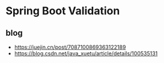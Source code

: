 # Spring Boot Validation

## blog

- https://juejin.cn/post/7087100869363122189
- https://blog.csdn.net/java_xuetu/article/details/100535131